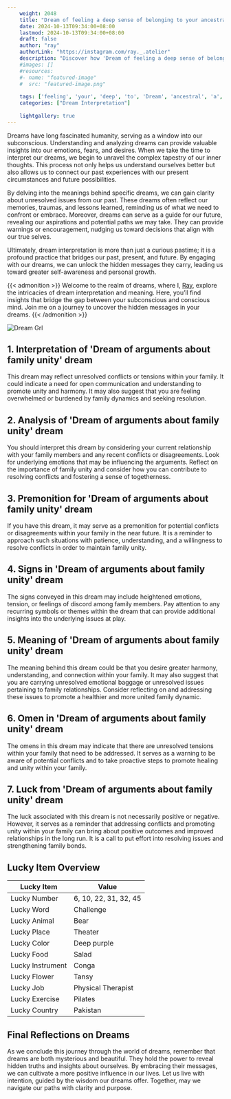 ```yaml
---
    weight: 2048
    title: "Dream of feeling a deep sense of belonging to your ancestral heritage."  # Assuming 'title' column exists
    date: 2024-10-13T09:34:00+08:00
    lastmod: 2024-10-13T09:34:00+08:00
    draft: false
    author: "ray"
    authorLink: "https://instagram.com/ray._.atelier"
    description: "Discover how 'Dream of feeling a deep sense of belonging to your ancestral heritage.' can interpret your future and uncover its significant meanings in your life."
    #images: []
    #resources:
    #- name: "featured-image"
    #  src: "featured-image.png"
    
    tags: ['feeling', 'your', 'deep', 'to', 'Dream', 'ancestral', 'a', 'heritage.', 'belonging', 'of', 'sense']
    categories: ["Dream Interpretation"]
    
    lightgallery: true
---
```

    
Dreams have long fascinated humanity, serving as a window into our subconscious. Understanding and analyzing dreams can provide valuable insights into our emotions, fears, and desires. When we take the time to interpret our dreams, we begin to unravel the complex tapestry of our inner thoughts. This process not only helps us understand ourselves better but also allows us to connect our past experiences with our present circumstances and future possibilities.

By delving into the meanings behind specific dreams, we can gain clarity about unresolved issues from our past. These dreams often reflect our memories, traumas, and lessons learned, reminding us of what we need to confront or embrace. Moreover, dreams can serve as a guide for our future, revealing our aspirations and potential paths we may take. They can provide warnings or encouragement, nudging us toward decisions that align with our true selves.

Ultimately, dream interpretation is more than just a curious pastime; it is a profound practice that bridges our past, present, and future. By engaging with our dreams, we can unlock the hidden messages they carry, leading us toward greater self-awareness and personal growth.

{{< admonition >}}
Welcome to the realm of dreams, where I, [Ray](https://instagram.com/ray._.atelier), explore the intricacies of dream interpretation and meaning. Here, you’ll find insights that bridge the gap between your subconscious and conscious mind. Join me on a journey to uncover the hidden messages in your dreams.
{{< /admonition >}}

![Dream Grl](https://cdn.pixabay.com/photo/2017/11/02/03/35/gothic-2910057_1280.jpg "Dream Grl")

## 1. Interpretation of 'Dream of arguments about family unity' dream

This dream may reflect unresolved conflicts or tensions within your family. It could indicate a need for open communication and understanding to promote unity and harmony. It may also suggest that you are feeling overwhelmed or burdened by family dynamics and seeking resolution.

## 2. Analysis of 'Dream of arguments about family unity' dream

You should interpret this dream by considering your current relationship with your family members and any recent conflicts or disagreements. Look for underlying emotions that may be influencing the arguments. Reflect on the importance of family unity and consider how you can contribute to resolving conflicts and fostering a sense of togetherness.

## 3. Premonition for 'Dream of arguments about family unity' dream

If you have this dream, it may serve as a premonition for potential conflicts or disagreements within your family in the near future. It is a reminder to approach such situations with patience, understanding, and a willingness to resolve conflicts in order to maintain family unity.

## 4. Signs in 'Dream of arguments about family unity' dream

The signs conveyed in this dream may include heightened emotions, tension, or feelings of discord among family members. Pay attention to any recurring symbols or themes within the dream that can provide additional insights into the underlying issues at play.

## 5. Meaning of 'Dream of arguments about family unity' dream

The meaning behind this dream could be that you desire greater harmony, understanding, and connection within your family. It may also suggest that you are carrying unresolved emotional baggage or unresolved issues pertaining to family relationships. Consider reflecting on and addressing these issues to promote a healthier and more united family dynamic.

## 6. Omen in 'Dream of arguments about family unity' dream

The omens in this dream may indicate that there are unresolved tensions within your family that need to be addressed. It serves as a warning to be aware of potential conflicts and to take proactive steps to promote healing and unity within your family.

## 7. Luck from 'Dream of arguments about family unity' dream

The luck associated with this dream is not necessarily positive or negative. However, it serves as a reminder that addressing conflicts and promoting unity within your family can bring about positive outcomes and improved relationships in the long run. It is a call to put effort into resolving issues and strengthening family bonds.

## Lucky Item Overview
| Lucky Item          | Value              |
|---------------|--------------------|
| Lucky Number        | 6, 10, 22, 31, 32, 45  |
| Lucky Word          | Challenge |
| Lucky Animal        | Bear |
| Lucky Place         | Theater     |
| Lucky Color         | Deep purple     |
| Lucky Food          | Salad      |
| Lucky Instrument    | Conga |
| Lucky Flower        | Tansy    |
| Lucky Job           | Physical Therapist       |
| Lucky Exercise      | Pilates  |
| Lucky Country       | Pakistan    |


##  Final Reflections on Dreams

As we conclude this journey through the world of dreams, remember that dreams are both mysterious and beautiful. They hold the power to reveal hidden truths and insights about ourselves. By embracing their messages, we can cultivate a more positive influence in our lives. Let us live with intention, guided by the wisdom our dreams offer. Together, may we navigate our paths with clarity and purpose.
